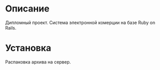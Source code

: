 Описание
=======

Дипломный проект. Система электронной комерции на базе Ruby on Rails.


Установка
===========

Распаковка архива на сервер.


